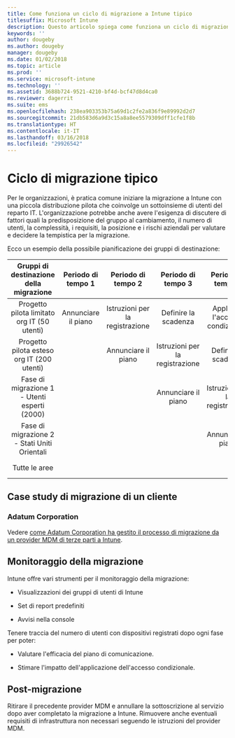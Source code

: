 ```yaml
---
title: Come funziona un ciclo di migrazione a Intune tipico
titlesuffix: Microsoft Intune
description: Questo articolo spiega come funziona un ciclo di migrazione a Microsoft Intune e offre esempi di come gestire i cicli di migrazione.
keywords: ''
author: dougeby
ms.author: dougeby
manager: dougeby
ms.date: 01/02/2018
ms.topic: article
ms.prod: ''
ms.service: microsoft-intune
ms.technology: ''
ms.assetid: 3688b724-9521-4210-bf4d-bcf47d8d4ca0
ms.reviewer: dagerrit
ms.suite: ems
ms.openlocfilehash: 238ea903353b75a69d1c2fe2a836f9e89992d2d7
ms.sourcegitcommit: 21db583d6a9d3c15a8a8ee5579309dff1cfe1f8b
ms.translationtype: HT
ms.contentlocale: it-IT
ms.lasthandoff: 03/16/2018
ms.locfileid: "29926542"
---
```

# <a name="typical-migration-cycle"></a>Ciclo di migrazione tipico

Per le organizzazioni, è pratica comune iniziare la migrazione a Intune con una piccola distribuzione pilota che coinvolge un sottoinsieme di utenti del reparto IT. L'organizzazione potrebbe anche avere l'esigenza di discutere di fattori quali la predisposizione del gruppo al cambiamento, il numero di utenti, la complessità, i requisiti, la posizione e i rischi aziendali per valutare e decidere la tempistica per la migrazione.

Ecco un esempio della possibile pianificazione dei gruppi di destinazione:

  | **Gruppi di destinazione della migrazione** | **Periodo di tempo 1** | **Periodo di tempo 2** | **Periodo di tempo 3** | **Periodo di tempo 4** | **...**
|:---:|:---:|:---:|:---:|:---:|:---:|
| Progetto pilota limitato org IT (50 utenti) | Annunciare il piano | Istruzioni per la registrazione | Definire la scadenza | Applicare l'accesso condizionale |  |                                                        
| Progetto pilota esteso org IT (200 utenti) |  | Annunciare il piano | Istruzioni per la registrazione | Definire la scadenza | Applicare l'accesso condizionale |
| Fase di migrazione 1 - Utenti esperti (2000) |  |  | Annunciare il piano | Istruzioni per la registrazione | Definire la scadenza |
| Fase di migrazione 2 - Stati Uniti Orientali |  |  |  | Annunciare il piano | Istruzioni per la registrazione |
| Tutte le aree |  |  |  |  | Annunciare il piano |

## <a name="customer-migration-case-study"></a>Case study di migrazione di un cliente

### <a name="adatum-corporation"></a>Adatum Corporation

Vedere [come Adatum Corporation ha gestito il processo di migrazione da un provider MDM di terze parti a Intune](https://gallery.technet.microsoft.com/Intune-migration-guide-893a95e3?redir=0).

## <a name="monitoring-migration"></a>Monitoraggio della migrazione

Intune offre vari strumenti per il monitoraggio della migrazione:

* Visualizzazioni dei gruppi di utenti di Intune

* Set di report predefiniti

* Avvisi nella console

Tenere traccia del numero di utenti con dispositivi registrati dopo ogni fase per poter:

-   Valutare l'efficacia del piano di comunicazione.

-   Stimare l'impatto dell'applicazione dell'accesso condizionale.


## <a name="post-migration"></a>Post-migrazione

Ritirare il precedente provider MDM e annullare la sottoscrizione al servizio dopo aver completato la migrazione a Intune. Rimuovere anche eventuali requisiti di infrastruttura non necessari seguendo le istruzioni del provider MDM.
